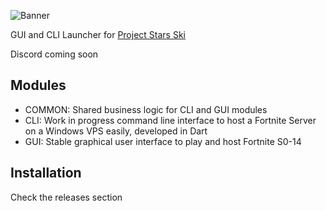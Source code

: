 ![Banner](https://i.imgur.com/VQdErni.png)

GUI and CLI Launcher for [Project Stars Ski](https://github.com/Replay-Tag/Project-Stars-Ski)

Discord coming soon

## Modules

- COMMON: Shared business logic for CLI and GUI modules
- CLI: Work in progress command line interface to host a Fortnite Server on a Windows VPS easily, developed in Dart
- GUI: Stable graphical user interface to play and host Fortnite S0-14

## Installation

Check the releases section
